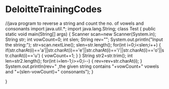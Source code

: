 # DeloitteTrainingCodes
//java program to reverse a string and count the no. of vowels and consonants
import java.util.*;
import java.lang.String;
class Test
{
	public static void main(String[] args)
	{
		Scanner scan=new Scanner(System.in);
		String str; 
		int vowCount=0;
		int slen;
		String rev="";
		System.out.println("Input the string:");
		str=scan.nextLine();
		slen=str.length();
		for(int i=0;i<slen;i++)
		{
			if(str.charAt(i)=='a'||str.charAt(i)=='e'||str.charAt(i)=='i'||str.charAt(i)=='o'||str.charAt(i)=='u')
			{
				vowCount+=1;
			}
		}
		String str2=str.trim();
		int len=str2.length();
		for(int i=len-1;i>=0;i--)
		{
			rev=rev+str.charAt(i);
		}
		System.out.println(rev+" ,the given string contains "+vowCount+" vowels and "+(slen-vowCount)+" consonants");
	}

}
